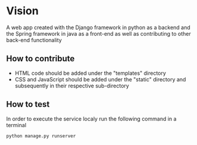 # Vision

A web app created with the Django framework in python as a backend and the Spring framework in java as a front-end as well as contributing to other back-end functionality

## How to contribute

* HTML code should be added under the "templates" directory
* CSS and JavaScript should be added under the "static" directory and subsequently in their respective sub-directory

## How to test

In order to execute the service localy run the following command in a terminal

```bash
python manage.py runserver
```